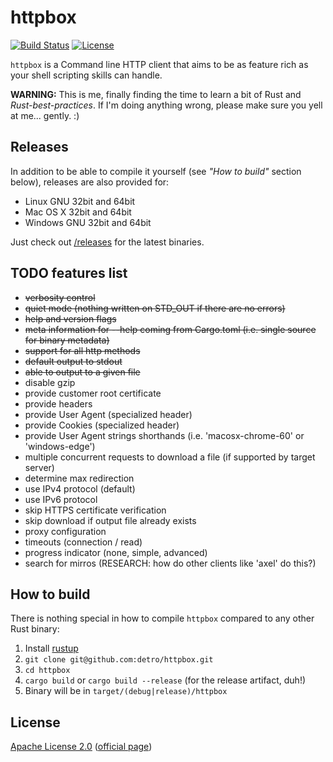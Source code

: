 # httpbox
[![Build Status](https://travis-ci.org/detro/httpbox.svg?branch=master)](https://travis-ci.org/detro/httpbox)
[![License](https://img.shields.io/badge/License-Apache%202.0-blue.svg)](https://opensource.org/licenses/Apache-2.0)

`httpbox` is a Command line HTTP client that aims to be as feature rich as your shell scripting skills can handle.

**WARNING:** This is me, finally finding the time to learn a bit of Rust and _Rust-best-practices_.
If I'm doing anything wrong, please make sure you yell at me... gently. :)

## Releases

In addition to be able to compile it yourself (see _"How to build"_ section below), releases are also
provided for:

* Linux GNU 32bit and 64bit
* Mac OS X 32bit and 64bit
* Windows GNU 32bit and 64bit

Just check out [/releases](https://github.com/detro/httpbox/releases) for the latest binaries.

## TODO features list

* ~~verbosity control~~
* ~~quiet mode (nothing written on STD_OUT if there are no errors)~~
* ~~help and version flags~~
* ~~meta information for --help coming from Cargo.toml (i.e. single source for binary metadata)~~
* ~~support for all http methods~~
* ~~default output to stdout~~
* ~~able to output to a given file~~
* disable gzip
* provide customer root certificate
* provide headers
* provide User Agent (specialized header)
* provide Cookies (specialized header)
* provide User Agent strings shorthands (i.e. 'macosx-chrome-60' or 'windows-edge')
* multiple concurrent requests to download a file (if supported by target server)
* determine max redirection
* use IPv4 protocol (default)
* use IPv6 protocol
* skip HTTPS certificate verification
* skip download if output file already exists
* proxy configuration
* timeouts (connection / read)
* progress indicator (none, simple, advanced)
* search for mirros (RESEARCH: how do other clients like 'axel' do this?)

## How to build

There is nothing special in how to compile `httpbox` compared to any other Rust binary:

1. Install [rustup](https://www.rustup.rs/)
2. `git clone git@github.com:detro/httpbox.git`
3. `cd httpbox`
4. `cargo build` or `cargo build --release` (for the release artifact, duh!)
5. Binary will be in `target/(debug|release)/httpbox`

## License

[Apache License 2.0](./LICENSE) ([official page](https://www.apache.org/licenses/LICENSE-2.0))
